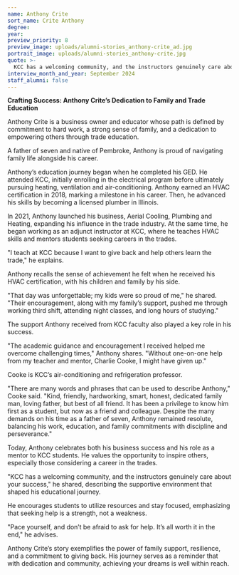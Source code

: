 ```yaml
---
name: Anthony Crite
sort_name: Crite Anthony
degree:
year:
preview_priority: 8
preview_image: uploads/alumni-stories_anthony-crite_ad.jpg
portrait_image: uploads/alumni-stories_anthony-crite.jpg
quote: >-
  KCC has a welcoming community, and the instructors genuinely care about your&nbsp;success.
interview_month_and_year: September 2024
staff_alumni: false
---
```

**Crafting Success: Anthony Crite’s Dedication to Family and Trade Education**

Anthony Crite is a business owner and educator whose path is defined by commitment to hard work, a strong sense of family, and a dedication to empowering others through trade education. 

A father of seven and native of Pembroke, Anthony is proud of navigating family life alongside his career.

Anthony’s education journey began when he completed his GED. He attended KCC, initially enrolling in the electrical program before ultimately pursuing heating, ventilation and air-conditioning. Anthony earned an HVAC certification in 2018, marking a milestone in his career. Then, he advanced his skills by becoming a licensed plumber in Illinois.

In 2021, Anthony launched his business, Aerial Cooling, Plumbing and Heating, expanding his influence in the trade industry. At the same time, he began working as an adjunct instructor at KCC, where he teaches HVAC skills and mentors students seeking careers in the trades.

"I teach at KCC because I want to give back and help others learn the trade," he explains.

Anthony recalls the sense of achievement he felt when he received his HVAC certification, with his children and family by his side.

"That day was unforgettable; my kids were so proud of me," he shared. "Their encouragement, along with my family’s support, pushed me through working third shift, attending night classes, and long hours of studying."

The support Anthony received from KCC faculty also played a key role in his success.

"The academic guidance and encouragement I received helped me overcome challenging times," Anthony shares. "Without one-on-one help from my teacher and mentor, Charlie Cooke, I might have given up."

Cooke is KCC’s air-conditioning and refrigeration professor.

"There are many words and phrases that can be used to describe Anthony," Cooke said. "Kind, friendly, hardworking, smart, honest, dedicated family man, loving father, but best of all friend. It has been a privilege to know him first as a student, but now as a friend and colleague. Despite the many demands on his time as a father of seven, Anthony remained resolute, balancing his work, education, and family commitments with discipline and perseverance."

Today, Anthony celebrates both his business success and his role as a mentor to KCC students. He values the opportunity to inspire others, especially those considering a career in the trades.

"KCC has a welcoming community, and the instructors genuinely care about your success," he shared, describing the supportive environment that shaped his educational journey.

He encourages students to utilize resources and stay focused, emphasizing that seeking help is a strength, not a weakness.

"Pace yourself, and don’t be afraid to ask for help. It’s all worth it in the end," he advises.

Anthony Crite’s story exemplifies the power of family support, resilience, and a commitment to giving back. His journey serves as a reminder that with dedication and community, achieving your dreams is well within reach.
